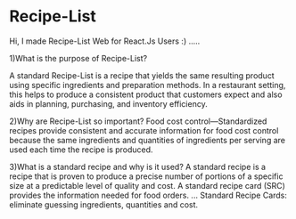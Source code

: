 # Recipe-List

Hi,
I made Recipe-List Web for React.Js Users :) .....

1)What is the purpose of Recipe-List?

A standard Recipe-List is a recipe that yields the same resulting product
using specific ingredients and preparation methods.
In a restaurant setting, this helps to produce a consistent product 
that customers expect and also aids in planning, purchasing, and inventory efficiency.

2)Why are Recipe-List so important?
Food cost control—Standardized recipes provide consistent and 
accurate information for food cost control because the same ingredients 
and quantities of ingredients per serving are used each time the recipe is produced.


3)What is a standard recipe and why is it used?
A standard recipe is a recipe that is proven to produce a precise
number of portions of a specific size at a predictable level of quality and cost. 
A standard recipe card (SRC) provides the information needed for food orders. ...
Standard Recipe Cards: eliminate guessing ingredients, quantities and cost.
